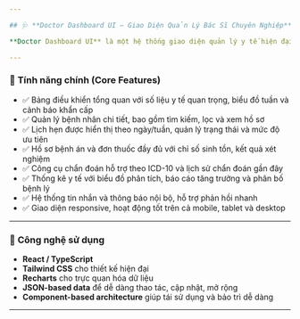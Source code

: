 ```yaml
---

## 🩺 **Doctor Dashboard UI – Giao Diện Quản Lý Bác Sĩ Chuyên Nghiệp**

**Doctor Dashboard UI** là một hệ thống giao diện quản lý y tế hiện đại, được thiết kế dành riêng cho các bác sĩ nhằm tối ưu hóa quy trình làm việc, theo dõi bệnh nhân, quản lý hồ sơ y tế và xử lý thông tin nhanh chóng, chính xác. Giao diện được xây dựng với phong cách thiết kế trực quan, responsive, dữ liệu động từ các file JSON, cùng trải nghiệm người dùng mượt mà nhờ các hiệu ứng tinh tế và layout thành phần tối ưu.

---
```


### 🎯 **Tính năng chính (Core Features)**

* ✅ Bảng điều khiển tổng quan với số liệu y tế quan trọng, biểu đồ tuần và cảnh báo khẩn cấp
* ✅ Quản lý bệnh nhân chi tiết, bao gồm tìm kiếm, lọc và xem hồ sơ
* ✅ Lịch hẹn được hiển thị theo ngày/tuần, quản lý trạng thái và mức độ ưu tiên
* ✅ Hồ sơ bệnh án và đơn thuốc đầy đủ với chỉ số sinh tồn, kết quả xét nghiệm
* ✅ Công cụ chẩn đoán hỗ trợ theo ICD-10 và lịch sử chẩn đoán gần đây
* ✅ Thống kê y tế với biểu đồ phân tích, báo cáo tăng trưởng và phân bố bệnh lý
* ✅ Hệ thống tin nhắn và thông báo nội bộ, hỗ trợ phản hồi nhanh
* ✅ Giao diện responsive, hoạt động tốt trên cả mobile, tablet và desktop

---

### 🔧 **Công nghệ sử dụng**

* **React / TypeScript**
* **Tailwind CSS** cho thiết kế hiện đại
* **Recharts** cho trực quan hóa dữ liệu
* **JSON-based data** để dễ dàng thao tác, cập nhật, mở rộng
* **Component-based architecture** giúp tái sử dụng và bảo trì dễ dàng

---

